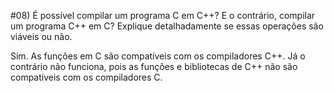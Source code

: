 
#08) É possível compilar um programa C em C++? E o contrário, compilar um programa C++ em C? Explique detalhadamente se essas operações são viáveis ou não.

Sim. As funções em C são compatíveis com os compiladores C++. Já o contrário não funciona, pois as funções e bibliotecas de C++ não são compatíveis com os compiladores C.